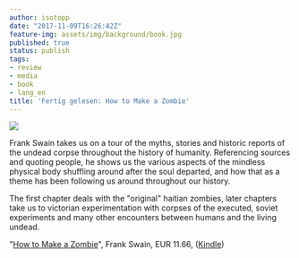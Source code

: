 ```yaml
---
author: isotopp
date: "2017-11-09T16:26:42Z"
feature-img: assets/img/background/book.jpg
published: true
status: publish
tags:
- review
- media
- book
- lang_en
title: 'Fertig gelesen: How to Make a Zombie'
---
```

[![](/uploads/2017/11/make-zombie.jpg)](https://www.amazon.de/How-Make-Zombie-Science-Reanimation-ebook/dp/B00D5SR638)

Frank Swain takes us on a tour of the myths, stories and
historic reports of the undead corpse throughout the history of
humanity. Referencing sources and quoting people, he shows us
the various aspects of the mindless physical body shuffling
around after the soul departed, and how that as a theme has been
following us around throughout our history.

The first chapter deals with the "original" haitian zombies,
later chapters take us to victorian experimentation with corpses
of the executed, soviet experiments and many other encounters
between humans and the living undead. 

"[How to Make a Zombie](https://www.amazon.de/How-Make-Zombie-Science-Reanimation-ebook/dp/B00D5SR638)", 
Frank Swain, EUR 11.66, 
([Kindle](https://www.amazon.de/How-Make-Zombie-Science-Reanimation-ebook/dp/B00D5SR638))

